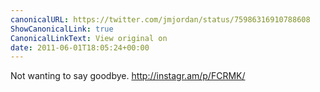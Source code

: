```yaml
---
canonicalURL: https://twitter.com/jmjordan/status/75986316910788608
ShowCanonicalLink: true
CanonicalLinkText: View original on
date: 2011-06-01T18:05:24+00:00
---
```

Not wanting to say goodbye. http://instagr.am/p/FCRMK/